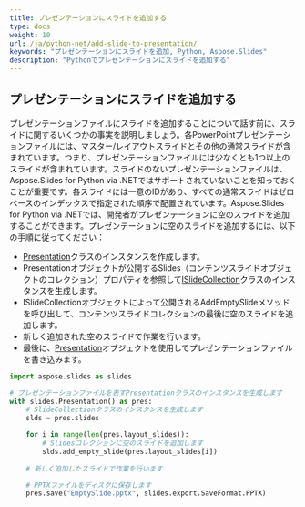 ```yaml
---
title: プレゼンテーションにスライドを追加する
type: docs
weight: 10
url: /ja/python-net/add-slide-to-presentation/
keywords: "プレゼンテーションにスライドを追加, Python, Aspose.Slides"
description: "Pythonでプレゼンテーションにスライドを追加する"
---
```


## **プレゼンテーションにスライドを追加する**
プレゼンテーションファイルにスライドを追加することについて話す前に、スライドに関するいくつかの事実を説明しましょう。各PowerPointプレゼンテーションファイルには、マスター/レイアウトスライドとその他の通常スライドが含まれています。つまり、プレゼンテーションファイルには少なくとも1つ以上のスライドが含まれています。スライドのないプレゼンテーションファイルは、Aspose.Slides for Python via .NETではサポートされていないことを知っておくことが重要です。各スライドには一意のIDがあり、すべての通常スライドはゼロベースのインデックスで指定された順序で配置されています。Aspose.Slides for Python via .NETでは、開発者がプレゼンテーションに空のスライドを追加することができます。プレゼンテーションに空のスライドを追加するには、以下の手順に従ってください：

- [Presentation](https://reference.aspose.com/slides/python-net/aspose.slides/presentation/)クラスのインスタンスを作成します。
- Presentationオブジェクトが公開するSlides（コンテンツスライドオブジェクトのコレクション）プロパティを参照して[ISlideCollection](https://reference.aspose.com/slides/python-net/aspose.slides/islidecollection/)クラスのインスタンスを生成します。
- ISlideCollectionオブジェクトによって公開されるAddEmptySlideメソッドを呼び出して、コンテンツスライドコレクションの最後に空のスライドを追加します。
- 新しく追加された空のスライドで作業を行います。
- 最後に、[Presentation](https://reference.aspose.com/slides/python-net/aspose.slides/presentation/)オブジェクトを使用してプレゼンテーションファイルを書き込みます。

```py
import aspose.slides as slides

# プレゼンテーションファイルを表すPresentationクラスのインスタンスを生成します
with slides.Presentation() as pres:
    # SlideCollectionクラスのインスタンスを生成します
    slds = pres.slides

    for i in range(len(pres.layout_slides)):
        # Slidesコレクションに空のスライドを追加します
        slds.add_empty_slide(pres.layout_slides[i])
        
    # 新しく追加したスライドで作業を行います

    # PPTXファイルをディスクに保存します
    pres.save("EmptySlide.pptx", slides.export.SaveFormat.PPTX)
```